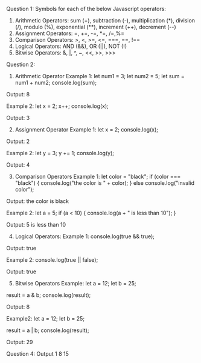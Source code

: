 Question 1:
Symbols for each of the below Javascript operators:

1. Arithmetic Operators: sum (+), subtraction (-), multiplication (\*), division (/), modulo (%), exponential (\*\*), increment (++), decrement (--)
2. Assignment Operators: =, +=, -=, \*=, /=,%=
3. Comparison Operators: >, <, >=, <=, ===, ==, !==
4. Logical Operators: AND (&&), OR (||), NOT (!)
5. Bitwise Operators: &, |, ^, ~, <<, >>, >>>

Question 2:

1. Arithmetic Operator
   Example 1:
   let num1 = 3;
   let num2 = 5;
   let sum = num1 + num2;
   console.log(sum);

Output:
8

Example 2:
let x = 2;
x++;
console.log(x);

Output:
3

2. Assignment Operator
   Example 1:
   let x = 2;
   console.log(x);

Output:
2

Example 2:
let y = 3;
y += 1;
console.log(y);

Output:
4

3. Comparison Operators
   Example 1:
   let color = "black";
   if (color === "black") {
   console.log("the color is " + color);
   } else console.log("invalid color");

Output:
the color is black

Example 2:
let a = 5;
if (a < 10) {
console.log(a + " is less than 10");
}

Output:
5 is less than 10

4. Logical Operators:
   Example 1:
   console.log(true && true);

Output:
true

Example 2:
console.log(true || false);

Output:
true

5. Bitwise Operators
   Example:
   let a = 12;
   let b = 25;

result = a & b;
console.log(result);

Output:
8

Example2:
let a = 12;
let b = 25;

result = a | b;
console.log(result);

Output:
29

Question 4:
Output
1
8
15
